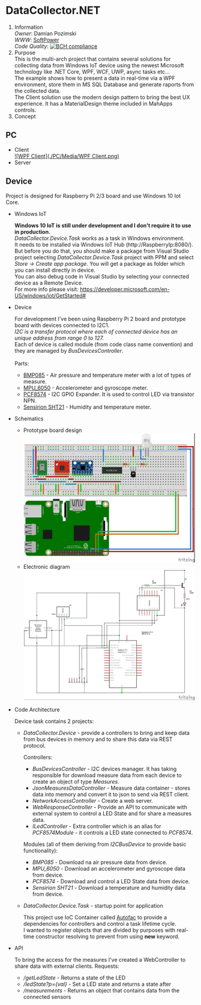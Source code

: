 # DataCollector.NET

  1. Information<br>
     *Owner*: Damian Pozimski<br>
     *WWW*: [SoftPower](https://www.SoftPower.pl)<br>
     *Code Quality*: [![BCH compliance](https://bettercodehub.com/edge/badge/dpozimski/DataCollector.NET?branch=master)](https://bettercodehub.com/)
  2. Purpose<br>
     This is the multi-arch project that contains several solutions for collecting data from Windows IoT device using the newest Microsoft technology like .NET Core, WPF, WCF, UWP, async tasks etc...<br>
     The example shows how to present a data in real-time via a WPF environment, store them in MS SQL Database and generate raports from the collected data.<br>
     The Client solution use the modern design pattern to bring the best UX experience. It has a MaterialDesign theme included in MahApps controls.<br>
  3. Concept

## PC

  * Client<br>
    [![WPF Client](./PC/Media/WPF Client.png)](https://youtu.be/g-ky-iDyDHQ "Data Collector WPF Client - Click to Watch!")
  * Server

## Device

  Project is designed for Raspberry Pi 2/3 board and use Windows 10 Iot Core.

  * Windows IoT

    **Windows 10 IoT is still under development and I don't require it to use in production.**<br/>
    *DataCollector.Device.Task* works as a task in Windows environment.<br/>
    It needs to be installed via Windows IoT Hub (http://RaspberryIp:8080/). But before you do that, you should make a package from Visual     Studio project selecting *DataCollector.Device.Task* project with PPM and select *Store -> Create app package*. You will get a package     as folder which you can install directly in device.<br/>
    You can also debug code in Visual Studio by selecting your connected device as a Remote Device.<br/>
    For more info please visit: https://developer.microsoft.com/en-US/windows/iot/GetStarted#

  * Device
  
    For development I've been using Raspberry Pi 2 board and prototype board with devices connected to I2C1.<br/>
    *I2C is a transfer protocol where each of connected device has an unique address from range 0 to 127.*<br/>
    Each of device is called module (from code class name convention) and they are managed by *BusDevicesController*.<br/>
    <br/>
    Parts:
      * [BMP085](https://www.sparkfun.com/datasheets/Components/General/BST-BMP085-DS000-05.pdf) - Air pressure and temperature meter with a lot of types of measure.
      * [MPU_6050](https://www.invensense.com/wp-content/uploads/2015/02/MPU-6000-Datasheet1.pdf) - Accelerometer and gyroscope meter.
      * [PCF8574](http://www.ti.com/lit/ds/symlink/pcf8574.pdf) - I2C GPIO Expander. It is used to control LED via transistor NPN.
      * [Sensirion SHT21](https://anel-elektronik.de/SITE/produkte/sensor_1/Datasheet%20SHT21.pdf) - Humidity and temperature meter.
  
  * Schematics
  
    * Prototype board design
    ![PrototypeBoard](./UWP/images/PrototypeBoard.jpg)
    * Electronic diagram
    ![Electronic diagram](./UWP/images/ElectronicDiagram.jpg)
    
  * Code Architecture
 
    Device task contains 2 projects:
    
    * *DataCollector.Device* - provide a controllers to bring and keep data from bus devices in memory and to share this data via REST         protocol.
    
      Controllers:
      * *BusDevicesController* - I2C devices manager. It has taking responsible for download measure data from each device to create an         object of type *Measures*.
      * *JsonMeasuresDataController* - Measure data container - stores data into memory and convert it to json to send via REST client.
      * *NetworkAccessController* - Create a web server.
      * *WebResponseController* - Provide an API to communicate with external system to control a LED State and for share a measures             data.
      * *ILedController* - Extra controller which is an alias for *PCF8574Module* - it controls a LED state connected to *PCF8574*.
      
      Modules (all of them deriving from *I2CBusDevice* to provide basic functionality):
      * *BMP085* - Download na air pressure data from device.
      * *MPU_6050* - Download an accelerometer and gyroscope data from device.
      * *PCF8574* - Download and control a LED State data from device.
      * *Sensirion SHT21* - Download a temperature and humidity data from device.
    
    * *DataCollector.Device.Task* - startup point for application
    
      This project use IoC Container called [Autofac](https://github.com/autofac/Autofac) to provide a dependencies for controllers and       control a task lifetime cycle.<br/>
      I wanted to register objects that are divided by purposes with real-time constructor resolving to prevent from using **new** keyword.
      
   * API
   
      To bring the access for the measures I've created a WebController to share data with external clients.
      Requests:
      * */getLedState* - Returns a state of the LED
      * */ledState?p={val}* - Set a LED state and returns a state after
      * */measurements* - Returns an object that contains data from the connected sensors
   
  
